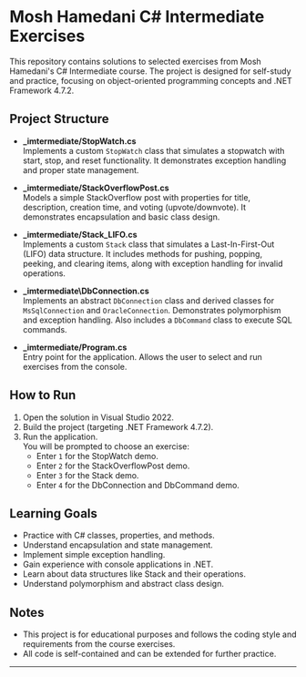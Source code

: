 # Mosh Hamedani C# Intermediate Exercises

This repository contains solutions to selected exercises from Mosh Hamedani's C# Intermediate course. The project is designed for self-study and practice, focusing on object-oriented programming concepts and .NET Framework 4.7.2.

## Project Structure

- **_imtermediate/StopWatch.cs**  
  Implements a custom `StopWatch` class that simulates a stopwatch with start, stop, and reset functionality. It demonstrates exception handling and proper state management.

- **_imtermediate/StackOverflowPost.cs**  
  Models a simple StackOverflow post with properties for title, description, creation time, and voting (upvote/downvote). It demonstrates encapsulation and basic class design.

- **_imtermediate/Stack_LIFO.cs**  
  Implements a custom `Stack` class that simulates a Last-In-First-Out (LIFO) data structure. It includes methods for pushing, popping, peeking, and clearing items, along with exception handling for invalid operations.

- **_imtermediate\DbConnection.cs**  
  Implements an abstract `DbConnection` class and derived classes for `MsSqlConnection` and `OracleConnection`. Demonstrates polymorphism and exception handling. Also includes a `DbCommand` class to execute SQL commands.

- **_imtermediate/Program.cs**  
  Entry point for the application. Allows the user to select and run exercises from the console.

## How to Run

1. Open the solution in Visual Studio 2022.
2. Build the project (targeting .NET Framework 4.7.2).
3. Run the application.  
   You will be prompted to choose an exercise:
   - Enter `1` for the StopWatch demo.
   - Enter `2` for the StackOverflowPost demo.
   - Enter `3` for the Stack demo.
   - Enter `4` for the DbConnection and DbCommand demo.

## Learning Goals

- Practice with C# classes, properties, and methods.
- Understand encapsulation and state management.
- Implement simple exception handling.
- Gain experience with console applications in .NET.
- Learn about data structures like Stack and their operations.
- Understand polymorphism and abstract class design.

## Notes

- This project is for educational purposes and follows the coding style and requirements from the course exercises.
- All code is self-contained and can be extended for further practice.

---